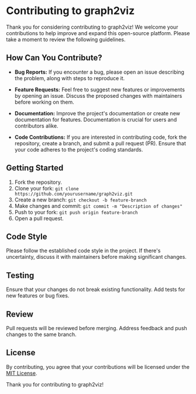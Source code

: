 # Contributing to graph2viz

Thank you for considering contributing to graph2viz! We welcome your contributions to help improve and expand this open-source platform. Please take a moment to review the following guidelines.

## How Can You Contribute?

- **Bug Reports:** If you encounter a bug, please open an issue describing the problem, along with steps to reproduce it.

- **Feature Requests:** Feel free to suggest new features or improvements by opening an issue. Discuss the proposed changes with maintainers before working on them.

- **Documentation:** Improve the project's documentation or create new documentation for features. Documentation is crucial for users and contributors alike.

- **Code Contributions:** If you are interested in contributing code, fork the repository, create a branch, and submit a pull request (PR). Ensure that your code adheres to the project's coding standards.

## Getting Started

1. Fork the repository.
2. Clone your fork: `git clone https://github.com/yourusername/graph2viz.git`
3. Create a new branch: `git checkout -b feature-branch`
4. Make changes and commit: `git commit -m "Description of changes"`
5. Push to your fork: `git push origin feature-branch`
6. Open a pull request.

## Code Style

Please follow the established code style in the project. If there's uncertainty, discuss it with maintainers before making significant changes.

## Testing

Ensure that your changes do not break existing functionality. Add tests for new features or bug fixes.

## Review

Pull requests will be reviewed before merging. Address feedback and push changes to the same branch.

## License

By contributing, you agree that your contributions will be licensed under the [MIT License](LICENSE).

Thank you for contributing to graph2viz!